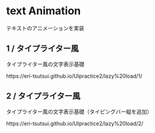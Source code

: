 <h1>text Animation</h1>
テキストのアニメーションを実装

<h2>1 / タイプライター風</h2>
<p>タイプライター風の文字表示基礎</p>
<p>https://eri-tsutsui.github.io/UIpractice2/lazy%20load/1/</p>

<h2>2 / タイプライター風</h2>
<p>タイプライター風の文字表示基礎（タイピングバー縦を追加）</p>
<p>https://eri-tsutsui.github.io/UIpractice2/lazy%20load/2/</p>
